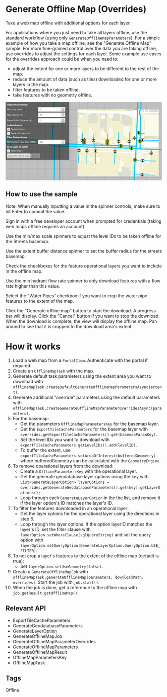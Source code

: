<h1>Generate Offline Map (Overrides)</h1>

<p>Take a web map offline with additional options for each layer.</p>

<p>For applications where you just need to take all layers offline, use the standard workflow (using only 
<code>GenerateOfflineMapParameters</code>). For a simple example of how you take a map offline, see the "Generate Offline Map" 
sample. For more fine-grained control over the data you are taking offline, use overrides to adjust the settings for
 each layer. Some example use cases for the overrides approach could be when you need to:</p>

<ul>
    <li>adjust the extent for one or more layers to be different to the rest of the map.</li>
    <li>reduce the amount of data (such as tiles) downloaded for one or more layers in the map.</li>
    <li>filter features to be taken offline.</li>
    <li>take features with no geometry offline.</li>
</ul>

<p><img src="GenerateOfflineMapOverrides.png"/></p>

<h2>How to use the sample</h2>

<p>Note: When manually inputting a value in the spinner controls, make sure to hit Enter to commit the value.</p>

<p>Sign in with a free developer account when prompted for credentials (taking web maps offline requires an account).</p>

<p>Use the min/max scale spinners to adjust the level IDs to be taken offline for the Streets basemap.</p>

<p>Use the extent buffer distance spinner to set the buffer radius for the streets basemap. </p>

<p>Check the checkboxes for the feature operational layers you want to include in the offline map.</p>

<p>Use the min hydrant flow rate spinner to only download features with a flow rate higher than this value.</p>

<p>Select the "Water Pipes" checkbox if you want to crop the water pipe features to the extent of the map.</p>

<p>Click the "Generate offline map" button to start the download. A progress bar will display. Click the "Cancel" button
 if you want to stop the download. When the download is complete, the view will display the offline map. Pan around 
 to see that it is cropped to the download area's extent.</p>

<h1>How it works</h1>
<ol>
    <li>Load a web map from a <code>PortalItem</code>. Authenticate with the portal if required.</li>
    <li>Create an <code>OfflineMapTask</code> with the map.</li>
    <li>Generate default task parameters using the extent area you want to download with <code>offlineMapTask.createDefaultGenerateOfflineMapParametersAsync(extent)</code>.</li>
    <li>Generate additional "override" parameters using the default parameters with <code>offlineMapTask.createGenerateOfflineMapParameterOverridesAsync(parameters)</code>.</li>
    <li>For the basemap:
        <ul>
            <li>Get the parameters <code>OfflineMapParametersKey</code> for the basemap layer.</li>
            <li>Get the <code>ExportTileCacheParameters</code> for the basemap layer with <code>overrides.getExportTileCacheParameters().get(basemapParamKey)</code>.</li>
            <li>Set the level IDs you want to download with <code>exportTileCacheParameters.getLevelIDs().add(levelID)</code>.</li>         
            <li>To buffer the extent, use <code>exportTileCacheParameters.setAreaOfInterest(bufferedGeometry)</code> where bufferedGeometry
            can be calculated with the <code>GeometryEngine</code>.</li>
        </ul>
    </li>
    <li>To remove operational layers from the download:
        <ul>
            <li>Create a <code>OfflineParametersKey</code> with the operational layer.</li>
            <li>Get the generate geodatabase layer options using the key with <code>List&lt;GenerateLayerOption&gt; layerOptions = overrides.getGenerateGeodatabaseParameters().get(key).getLayerOptions();</code></li>
            <li>Loop through each <code>GenerateLayerOption</code> in the the list, and remove it if the layer 
            option's ID matches the layer's ID.</li>
        </ul>
    </li>
    <li>To filter the features downloaded in an operational layer:
        <ul>
            <li>Get the layer options for the operational layer using the directions in step 6.</li>
            <li>Loop through the layer options. If the option layerID matches the layer's ID,  set the filter clause with
             <code>layerOption.setWhereClause(sqlQueryString)</code> and set the query option with <code>layerOption.setQueryOption(GenerateLayerOption.QueryOption.USE_FILTER)</code>.
            </li>
        </ul>
    </li>
    <li>To not crop a layer's features to the extent of the offline map (default is true):
        <ul>
            <li>Set <code>layerOption.setUseGeometry(false)</code>.</li>
        </ul>
    </li>
    <li>Create a <code>GenerateOfflineMapJob</code> with <code>offlineMapTask.generateOfflineMap(parameters, downloadPath, overrides)</code>. Start the job with <code>job.start()</code>.
    </li>
    <li>When the job is done, get a reference to the offline map with <code>job.getResult.getOfflineMap()</code>.</li>
</ol>

<h2>Relevant API</h2>
<ul>
    <li>ExportTileCacheParameters</li>
    <li>GenerateGeodatabaseParameters</li>
    <li>GenerateLayerOption</li>
    <li>GenerateOfflineMapJob</li>
    <li>GenerateOfflineMapParameterOverrides</li>
    <li>GenerateOfflineMapParameters</li>
    <li>GenerateOfflineMapResult</li>
    <li>OfflineMapParametersKey</li>
    <li>OfflineMapTask</li>
</ul>

<h2>Tags</h2>
<p>Offline</p>
